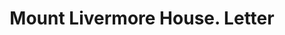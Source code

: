 ---
doi: 10.7916/D8X93P9Z
date_other: '1901'
date_other_textual: '1901'
form: correspondence
genre:
- Letters (correspondence)
name:
- Mount Livermore House
object_in_context_url: https://biggert.cul.columbia.edu/items/view/ave_biggert_00774
subject_hierarchical_geographic:
- Holderness, New Hampshire, United States
subject_name:
- Mount Livermore House
title: Mount Livermore House. Letter
sort_title: Mount Livermore House. Letter
call_number: ave_biggert_00774
coordinates:
- 43.73111111111111,-71.58833333333332
pid: ave_biggert_00774
identifiers: ave_biggert_00774
thumbnail: false
permalink: /biggert/ave_biggert_00774/
layout: iiif-image-page
---